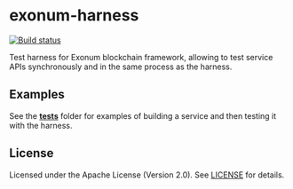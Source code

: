 # exonum-harness

[![Build status][travis-image]][travis-url]

[travis-image]: https://img.shields.io/travis/slowli/exonum-harness.svg?style=flat-square
[travis-url]: https://travis-ci.org/slowli/exonum-harness 

Test harness for Exonum blockchain framework, allowing to test service APIs
synchronously and in the same process as the harness.

## Examples

See the [**tests**](tests) folder for examples of building a
service and then testing it with the harness.

## License

Licensed under the Apache License (Version 2.0). See [LICENSE](LICENSE) for details.

